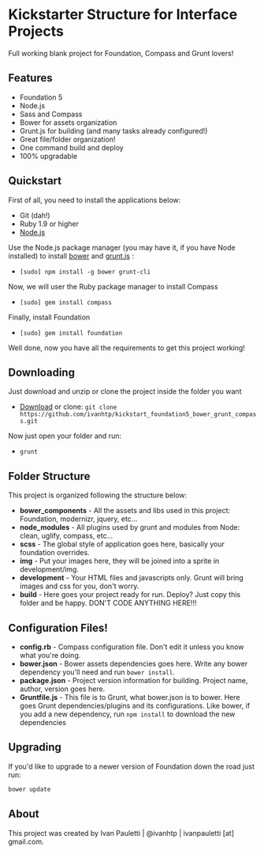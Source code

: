 # Kickstarter Structure for Interface Projects

Full working blank project for Foundation, Compass and Grunt lovers!

## Features

  * Foundation 5
  * Node.js
  * Sass and Compass
  * Bower for assets organization 
  * Grunt.js for building (and many tasks already configured!)
  * Great file/folder organization!
  * One command build and deploy
  * 100% upgradable


## Quickstart

  First of all, you need to install the applications below:
  * Git (dah!)
  * Ruby 1.9 or higher
  * [Node.js](http://nodejs.org)
  
  Use the Node.js package manager (you may have it, if you have Node installed) to install [bower](http://bower.io) and [grunt.js](http://bower.io) : 
  * `[sudo] npm install -g bower grunt-cli`

  Now, we will user the Ruby package manager to install Compass
  * `[sudo] gem install compass`

  Finally, install Foundation
  * `[sudo] gem install foundation`
  
  Well done, now you have all the requirements to get this project working!


## Downloading

  Just download and unzip or clone the project inside the folder you want
  * [Download](https://github.com/ivanhtp/kickstart_foundation5_bower_grunt_compass/archive/master.zip) or clone: `git clone https://github.com/ivanhtp/kickstart_foundation5_bower_grunt_compass.git`
  
  Now just open your folder and run:
  * `grunt`


## Folder Structure
  
  This project is organized following the structure below:

  * __bower_components__ - All the assets and libs used in this project: Foundation, modernizr, jquery, etc...
  * __node_modules__     - All plugins used by grunt and modules from Node: clean, uglify, compass, etc... 
  * __scss__             - The global style of application goes here, basically your foundation overrides.      
  * __img__              - Put your images here, they will be joined into a sprite in development/img. 
  * __development__      - Your HTML files and javascripts only. Grunt will bring images and css for you, don't worry. 
  * __build__            - Here goes your project ready for run. Deploy? Just copy this folder and be happy. DON'T CODE ANYTHING HERE!!!     



## Configuration Files!

  * __config.rb__ - Compass configuration file. Don't edit it unless you know what you're doing.
  * __bower.json__ - Bower assets dependencies goes here. Write any bower dependency you'll need and run `bower install`.
  * __package.json__ - Project version information for building. Project name, author, version goes here.
  * __Gruntfile.js__ - This file is to Grunt, what bower.json is to bower. Here goes Grunt dependencies/plugins and its configurations. Like bower, if you add a new dependency, run `npm install` to download the new dependencies
  

## Upgrading

 If you'd like to upgrade to a newer version of Foundation down the road just run:

 ```bash
 bower update
 ```
 
## About
 This project was created by Ivan Pauletti | @ivanhtp | ivanpauletti [at] gmail.com.
 
